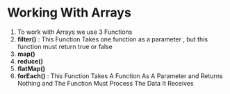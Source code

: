 # Working With Arrays
1. To work with Arrays we use 3 Functions 
 1. **filter()** : This Function Takes one function as a parameter , but this function must return true or false
 1. **map()**
 1. **reduce()**
 1. **flatMap()**
 1. **forEach()** : This Function Takes A Function As A Parameter and Returns Nothing and The Function Must Process The Data It Receives